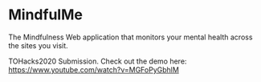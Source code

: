 # MindfulMe
The Mindfulness Web application that monitors your mental health across the sites you visit. 

TOHacks2020 Submission. Check out the demo here: https://www.youtube.com/watch?v=MGFoPyGbhlM

